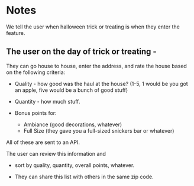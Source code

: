 # Notes

We tell the user when halloween trick or treating is when they enter the feature.

## The user on the day of trick or treating -

They can go house to house, enter the address, and rate the house based on the following criteria:

- Quality - how good was the haul at the house? (1-5, 1 would be you got an apple, five would be a bunch of good stuff)
- Quantity - how much stuff.

- Bonus points for:
    - Ambiance (good decorations, whatever)
    - Full Size (they gave you a full-sized snickers bar or whatever)

All of these  are sent to an API.

The user can review this information and 
- sort by quality, quantity, overall points, whatever.

- They can share this list with others in the same zip code.

